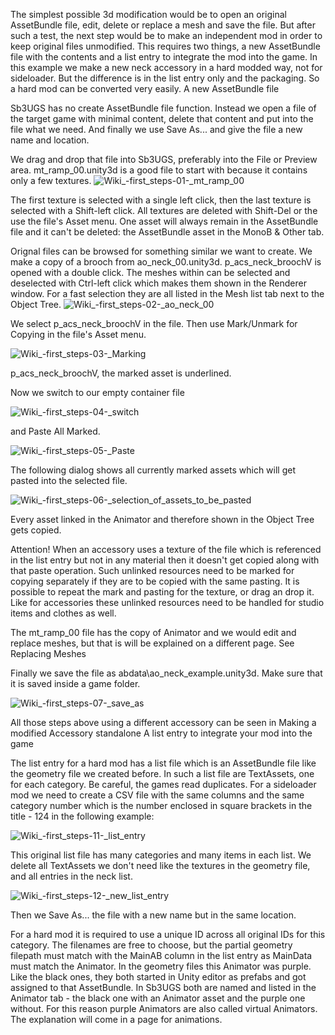 The simplest possible 3d modification would be to open an original AssetBundle file, edit, delete or replace a mesh and save the file. But after such a test, the next step would be to make an independent mod in order to keep original files unmodified. This requires two things, a new AssetBundle file with the contents and a list entry to integrate the mod into the game. In this example we make a new neck accessory in a hard modded way, not for sideloader. But the difference is in the list entry only and the packaging. So a hard mod can be converted very easily.
A new AssetBundle file

Sb3UGS has no create AssetBundle file function. Instead we open a file of the target game with minimal content, delete that content and put into the file what we need. And finally we use Save As... and give the file a new name and location.

We drag and drop that file into Sb3UGS, preferably into the File or Preview area. mt_ramp_00.unity3d is a good file to start with because it contains only a few textures.
![Wiki_-_first_steps_-_01_-_mt_ramp_00](https://user-images.githubusercontent.com/104311725/167824068-2d684109-c726-41dc-91b3-ed6bbe8c6053.png)

The first texture is selected with a single left click, then the last texture is selected with a Shift-left click. All textures are deleted with Shift-Del or the use the file's Asset menu. One asset will always remain in the AssetBundle file and it can't be deleted: the AssetBundle asset in the MonoB & Other tab.

Orignal files can be browsed for something similar we want to create. We make a copy of a brooch from ao_neck_00.unity3d. p_acs_neck_broochV is opened with a double click. The meshes within can be selected and deselected with Ctrl-left click which makes them shown in the Renderer window. For a fast selection they are all listed in the Mesh list tab next to the Object Tree.
![Wiki_-_first_steps_-_02_-_ao_neck_00](https://user-images.githubusercontent.com/104311725/167824234-cccb4e25-3e9d-4bf3-856f-c53c7e5d7705.png)

We select p_acs_neck_broochV in the file. Then use Mark/Unmark for Copying in the file's Asset menu. 

![Wiki_-_first_steps_-_03_-_Marking](https://user-images.githubusercontent.com/104311725/167824408-2d0b23ab-a4de-41f9-9ab6-148e4f805214.png)

p_acs_neck_broochV, the marked asset is underlined.

Now we switch to our empty container file

![Wiki_-_first_steps_-_04_-_switch](https://user-images.githubusercontent.com/104311725/167824565-9880e2be-370a-415f-80b0-ce80a107af3f.png)

and Paste All Marked.

![Wiki_-_first_steps_-_05_-_Paste](https://user-images.githubusercontent.com/104311725/167824764-f3ed849c-e437-435f-a22e-c65bf9d98301.png)

The following dialog shows all currently marked assets which will get pasted into the selected file.

![Wiki_-_first_steps_-_06_-_selection_of_assets_to_be_pasted](https://user-images.githubusercontent.com/104311725/167824879-61be8874-d174-4c84-9b5a-45b71fbe98f7.png)

Every asset linked in the Animator and therefore shown in the Object Tree gets copied.

Attention! When an accessory uses a texture of the file which is referenced in the list entry but not in any material then it doesn't get copied along with that paste operation. Such unlinked resources need to be marked for copying separately if they are to be copied with the same pasting. It is possible to repeat the mark and pasting for the texture, or drag an drop it. Like for accessories these unlinked resources need to be handled for studio items and clothes as well.

The mt_ramp_00 file has the copy of Animator and we would edit and replace meshes, but that is will be explained on a different page. See Replacing Meshes

Finally we save the file as abdata\ao_neck_example.unity3d. Make sure that it is saved inside a game folder.

![Wiki_-_first_steps_-_07_-_save_as](https://user-images.githubusercontent.com/104311725/167825041-40608e45-907b-471d-92f6-dd73444508ad.png)


All those steps above using a different accessory can be seen in Making a modified Accessory standalone
A list entry to integrate your mod into the game

The list entry for a hard mod has a list file which is an AssetBundle file like the geometry file we created before. In such a list file are TextAssets, one for each category. Be careful, the games read duplicates. For a sideloader mod we need to create a CSV file with the same columns and the same category number which is the number enclosed in square brackets in the title - 124 in the following example:

![Wiki_-_first_steps_-_11_-_list_entry](https://user-images.githubusercontent.com/104311725/167825184-d9888171-8157-4252-8af7-c48ba9d5c057.png)

This original list file has many categories and many items in each list. We delete all TextAssets we don't need like the textures in the geometry file, and all entries in the neck list.

![Wiki_-_first_steps_-_12_-_new_list_entry](https://user-images.githubusercontent.com/104311725/167825312-f29c1c05-9a65-44c2-affa-811ee13f9468.png)

Then we Save As... the file with a new name but in the same location.

For a hard mod it is required to use a unique ID across all original IDs for this category. The filenames are free to choose, but the partial geometry filepath must match with the MainAB column in the list entry as MainData must match the Animator. In the geometry files this Animator was purple. Like the black ones, they both started in Unity editor as prefabs and got assigned to that AssetBundle. In Sb3UGS both are named and listed in the Animator tab - the black one with an Animator asset and the purple one without. For this reason purple Animators are also called virtual Animators. The explanation will come in a page for animations.